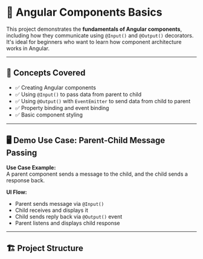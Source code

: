 # 🔧 Angular Components Basics

This project demonstrates the **fundamentals of Angular components**, including how they communicate using `@Input()` and `@Output()` decorators. It's ideal for beginners who want to learn how component architecture works in Angular.

---

## 📌 Concepts Covered

- ✅ Creating Angular components
- ✅ Using `@Input()` to pass data from parent to child
- ✅ Using `@Output()` with `EventEmitter` to send data from child to parent
- ✅ Property binding and event binding
- ✅ Basic component styling

---

## 🖥️ Demo Use Case: Parent-Child Message Passing

**Use Case Example:**  
A parent component sends a message to the child, and the child sends a response back.

**UI Flow:**
- Parent sends message via `@Input()`
- Child receives and displays it
- Child sends reply back via `@Output()` event
- Parent listens and displays child response

---

## 🏗️ Project Structure

